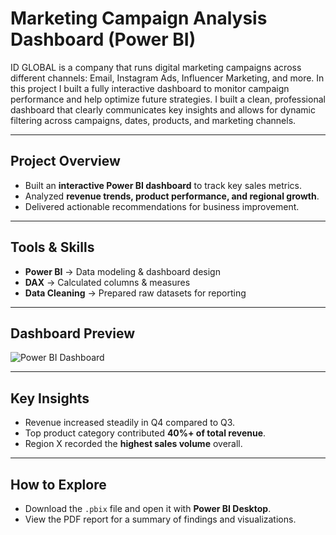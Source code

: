 # Marketing Campaign Analysis Dashboard (Power BI)  

ID GLOBAL is a company that runs digital 
marketing campaigns across different channels: Email, Instagram Ads, 
Influencer Marketing, and more. In this project I built a fully interactive 
dashboard to monitor campaign performance and help optimize future 
strategies. I built a clean, professional dashboard that 
clearly communicates key insights and allows for dynamic filtering across 
campaigns, dates, products, and marketing channels. 

---

## Project Overview  
- Built an **interactive Power BI dashboard** to track key sales metrics.  
- Analyzed **revenue trends, product performance, and regional growth**.  
- Delivered actionable recommendations for business improvement.  

---

## Tools & Skills  
- **Power BI** → Data modeling & dashboard design  
- **DAX** → Calculated columns & measures  
- **Data Cleaning** → Prepared raw datasets for reporting  

---

## Dashboard Preview  
![Power BI Dashboard](powerbi_dashboard.png)  

---

## Key Insights  
- Revenue increased steadily in Q4 compared to Q3.  
- Top product category contributed **40%+ of total revenue**.  
- Region X recorded the **highest sales volume** overall.  

---

## How to Explore  
- Download the `.pbix` file and open it with **Power BI Desktop**.  
- View the PDF report for a summary of findings and visualizations.  
  

